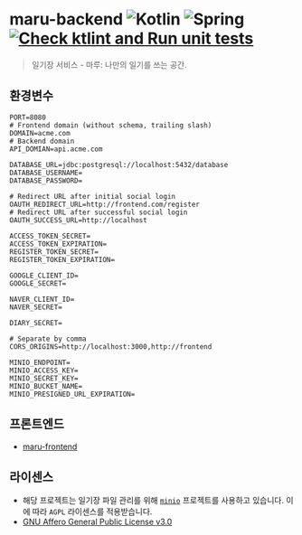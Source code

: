 # maru-backend ![Kotlin](https://img.shields.io/badge/kotlin-%237F52FF.svg?logo=kotlin&logoColor=white) 	![Spring](https://img.shields.io/badge/spring-%236DB33F.svg?logo=spring&logoColor=white) [![Check ktlint and Run unit tests](https://github.com/SkyLightQP/maru-backend/actions/workflows/ci.yml/badge.svg?event=pull_request)](https://github.com/SkyLightQP/maru-backend/actions/workflows/ci.yml)
> 일기장 서비스 - 마루: 나만의 일기를 쓰는 공간.

## 환경변수
```dotenv
PORT=8080
# Frontend domain (without schema, trailing slash)
DOMAIN=acme.com
# Backend domain
API_DOMIAN=api.acme.com

DATABASE_URL=jdbc:postgresql://localhost:5432/database
DATABASE_USERNAME=
DATABASE_PASSWORD=

# Redirect URL after initial social login
OAUTH_REDIRECT_URL=http://frontend.com/register
# Redirect URL after successful social login
OAUTH_SUCCESS_URL=http://localhost

ACCESS_TOKEN_SECRET=
ACCESS_TOKEN_EXPIRATION=
REGISTER_TOKEN_SECRET=
REGISTER_TOKEN_EXPIRATION=

GOOGLE_CLIENT_ID=
GOOGLE_SECRET=

NAVER_CLIENT_ID=
NAVER_SECRET=

DIARY_SECRET=

# Separate by comma
CORS_ORIGINS=http://localhost:3000,http://frontend

MINIO_ENDPOINT=
MINIO_ACCESS_KEY=
MINIO_SECRET_KEY=
MINIO_BUCKET_NAME=
MINIO_PRESIGNED_URL_EXPIRATION=
```

## 프론트엔드

- [maru-frontend](https://github.com/SkyLightQP/maru-frontend)

## 라이센스

- 해당 프로젝트는 일기장 파일 관리를 위해 [`minio`](https://github.com/minio/minio) 프로젝트를 사용하고 있습니다. 이에 따라 `AGPL` 라이센스를 적용받습니다.
- [GNU Affero General Public License v3.0](./LICENSE)

